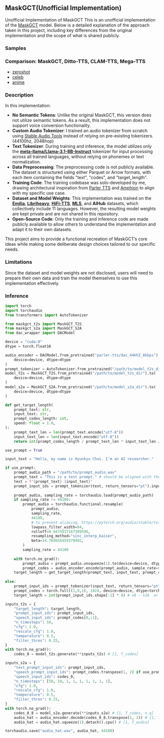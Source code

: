 ## MaskGCT(Unofficial Implementation)
Unofficial Implementation of MaskGCT
This is an unofficial implementation of the [MaskGCT](https://arxiv.org/abs/2409.00750) model. Below is a detailed explanation of the approach taken in this project, including key differences from the original implementation and the scope of what is shared publicly.

### Samples
### Comparison: MaskGCT, Ditto-TTS, CLAM-TTS, Mega-TTS
* [zeroshot](./samples/zero_shot_tts)
* [celeb](./samples/celebrities)
* [anime](./samples/anime)

### Description
In this implementation:
* **No Semantic Tokens**: Unlike the original MaskGCT, this version does not utilize semantic tokens. As a result, this implementation does not support voice conversion functionality.
* **Custom Audio Tokenizer**: I trained an audio tokenizer from scratch using [Stable Audio Tools](https://github.com/stability-ai/stable-audio-tools) instead of relying on pre-existing tokenizers. (44100hz, 2048hop)
* **Text Tokenizer**: During training and inference, the model utilizes only the [**meta-llama/Llama-3.1-8B-Instruct**](https://huggingface.co/meta-llama/Llama-3.1-8B-Instruct) tokenizer for input processing across all trained languages, without relying on phonemes or text normalization.
* **Data Preprocessing**: The preprocessing code is not publicly available. The dataset is structured using either Parquet or Arrow formats, with each item containing the fields "text", "codes", and "target_length".
* **Training Code**: The training codebase was solo-developed by me, drawing architectural inspiration from [Parler TTS](https://github.com/huggingface/parler-tts) and [Amphion](https://github.com/open-mmlab/Amphion) to align with my specific use case.
* **Dataset and Model Weights**: This implementation was trained on the [**Emilia**](https://huggingface.co/datasets/amphion/Emilia-Dataset), [**Libriheavy**](https://github.com/k2-fsa/libriheavy), [**HiFi-TTS**](https://huggingface.co/datasets/MikhailT/hifi-tts), [**MLS**](facebook/multilingual_librispeech), and **AIHub** datasets, which collectively include 11 languages. However, the resulting model weights are kept private and are not shared in this repository.
* **Open-Source Code**: Only the training and inference code are made publicly available to allow others to understand the implementation and adapt it to their own datasets.

This project aims to provide a functional recreation of MaskGCT’s core ideas while making some deliberate design choices tailored to our specific needs.

### Limitations
Since the dataset and model weights are not disclosed, users will need to prepare their own data and train the model themselves to use this implementation effectively.

### Inference
```python
import torch
import torchaudio
from transformers import AutoTokenizer

from maskgct_t2s import MaskGCT_T2S
from maskgct_s2a import MaskGCT_S2A
from dac_wrapper import DACModel

device = "cuda:0"
dtype = torch.float16

audio_encoder = DACModel.from_pretrained("parler-tts/dac_44khZ_8kbps").to(
    device=device, dtype=dtype
)
prompt_tokenizer = AutoTokenizer.from_pretrained("/path/to/model_t2s_dir")
model_t2s = MaskGCT_T2S.from_pretrained("/path/to/model_t2s_dir").to(
    device=device, dtype=dtype
)
model_s2a = MaskGCT_S2A.from_pretrained("/path/to/model_s2a_dir").to(
    device=device, dtype=dtype
)
```

```python
def get_target_length(
    prompt_text: str,
    input_text: str,
    prompt_codes_length: int,
    speed: float = 1.0,
):
    prompt_text_len = len(prompt_text.encode("utf-8"))
    input_text_len = len(input_text.encode("utf-8"))
    return int(prompt_codes_length / prompt_text_len * input_text_len / speed)

use_prompt = True

input_text = "Hello, my name is Hyunkyu Choi. I'm an AI researcher."

if use_prompt:
    prompt_audio_path = "/path/to/prompt_audio.wav"
    prompt_text = "This is a test prompt." # should be aligned with the prompt audio
    text = f"{prompt_text} {input_text}"
    prompt_input_ids = prompt_tokenizer(text, return_tensors="pt").input_ids.to(device=device)
    
    prompt_audio, sampling_rate = torchaudio.load(prompt_audio_path)
    if sampling_rate != 44100:
        prompt_audio = torchaudio.functional.resample(
            prompt_audio,
            sampling_rate,
            44100,
            # to prevent aliasing, https://pytorch.org/audio/stable/tutorials/audio_resampling_tutorial.html
            lowpass_filter_width=64,
            rolloff=0.9475937167399596,
            resampling_method="sinc_interp_kaiser",
            beta=14.769656459379492,
        )
        sampling_rate = 44100
    
    with torch.no_grad():
        prompt_audio = prompt_audio.unsqueeze(1).to(device=device, dtype=dtype)
        prompt_codes = audio_encoder.encode(prompt_audio, sample_rate=sampling_rate)
    target_length = get_target_length(prompt_text, input_text, prompt_codes.size(-1))
    
else:
    prompt_input_ids = prompt_tokenizer(input_text, return_tensors="pt").input_ids.to(device=device)
    prompt_codes = torch.full((1,9,1), 1024, device=device, dtype=torch.long)
    target_length = int(prompt_input_ids.shape[-1] * 8) # x8 ~ x16  or specific length
```

```python
inputs_t2s = {
    "target_length": target_length,
    "prompt_input_ids": prompt_input_ids,
    "speech_input_ids": prompt_codes[0,:1],
    "n_timesteps": 50,
    "cfg": 1.0,
    "rescale_cfg": 1.0,
    "temperature": 0.5,
    "filter_thres": 0.25,
}
with torch.no_grad():
    codes_0 = model_t2s.generate(**inputs_t2s) # [1, T_codes]

inputs_s2a = {
    "text_prompt_input_ids": prompt_input_ids,
    "speech_prompt_input_ids": prompt_codes.transpose(1, 2) if use_prompt else prompt_codes.transpose(1, 2), 
    "speech_input_ids": codes_0,
    "n_timesteps": [50, 10, 1, 1, 1, 1, 1, 1, 1],
    "cfg": 1.0,
    "rescale_cfg": 1.0,
    "temperature": 0.5, 
    "filter_thres": 0.25, 
}
with torch.no_grad():
    codes_0_8 = model_s2a.generate(**inputs_s2a) # [1, T_codes, n_q]
    audio_hat = audio_encoder.decode(codes_0_8.transpose(1, 2)) # [1, 1, T_audio]
    audio_hat = audio_hat.squeeze(1).detach().cpu() # [1, T_audio]

torchaudio.save("audio_hat.wav", audio_hat, 44100)
```

